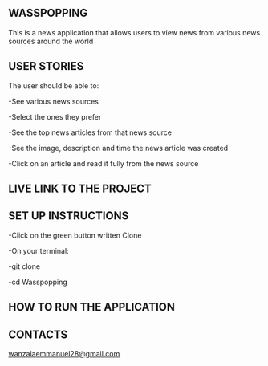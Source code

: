 ## WASSPOPPING

This is a news application that allows users to view news from various news sources around the world

## USER STORIES

The user should be able to:

-See various news sources

-Select the ones they prefer

-See the top news articles from that news source

-See the image, description and time the news article was created

-Click on an article and read it fully from the news source

## LIVE LINK TO THE PROJECT



## SET UP INSTRUCTIONS

-Click on the green button written Clone

-On your terminal:

-git clone ` `

-cd Wasspopping


## HOW  TO RUN THE APPLICATION


## CONTACTS

wanzalaemmanuel28@gmail.com
